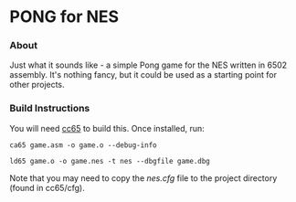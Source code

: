 # PONG for NES

### About
Just what it sounds like - a simple Pong game for the NES written in 6502 assembly. It's nothing fancy, but it could be used as a starting point for other projects.

### Build Instructions
You will need [cc65](https://cc65.github.io/) to build this. Once installed, run:

`ca65 game.asm -o game.o --debug-info`

`ld65 game.o -o game.nes -t nes --dbgfile game.dbg`

Note that you may need to copy the *nes.cfg* file to the project directory (found in cc65/cfg).
